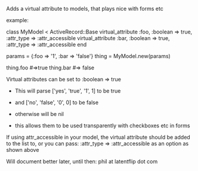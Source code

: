 Adds a virtual attribute to models, that plays nice with forms etc


example:

  class MyModel < ActiveRecord::Base
    virtual_attribute :foo, :boolean => true, :attr_type => :attr_accessible
    virtual_attribute :bar, :boolean => true, :attr_type => :attr_accessible
  end

  params = {:foo => '1', :bar => 'false'}
  thing = MyModel.new(params)

  thing.foo #=>true
  thing.bar #=> false


Virtual attributes can be set to :boolean => true
  - This will parse ['yes', 'true', '1', 1] to be true
  - and ['no', 'false', '0', 0] to be false
  - otherwise will be nil
  
  - this allows them to be used transparently with checkboxes etc in forms

If using attr_accessible in your model, the virtual attribute should be added to the list to, or you can pass:
  :attr_type => :attr_accessible as an option as shown above

Will document better later, until then:
  phil at latentflip dot com


